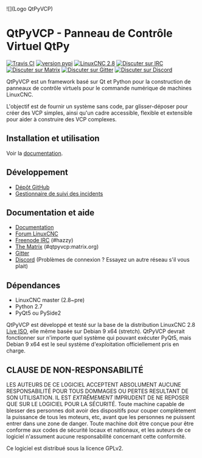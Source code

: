 ![](Logo QtPyVCP)

# QtPyVCP - Panneau de Contrôle Virtuel QtPy
[![Travis CI][1]](https://travis-ci.org/kcjengr/qtpyvcp) [![version pypi][2]](https://pypi.org/project/QtPyVCP/) [![LinuxCNC 2.8][3]](https://github.com/LinuxCNC/linuxcnc) [![Discuter sur IRC ][4]](https://kiwiirc.com/client/irc.kiwiirc.com/hazzy) [![Discuter sur Matrix ][5]](https://riot.im/app/#/room/#qtpyvcp:matrix.org) [![Discuter sur Gitter ][6]](https://gitter.im/kcjengr/qtpyvcp) [![Discuter sur Discord ][7]](https://discord.gg/463hMhd)

QtPyVCP est un framework basé sur Qt et Python pour la construction de panneaux de contrôle virtuels pour le commande numérique de machines LinuxCNC.

L'objectif est de fournir un système sans code, par glisser-déposer pour créer des VCP simples, ainsi qu'un cadre accessible, flexible et extensible pour aider à construire des VCP complexes.


## Installation et utilisation

Voir la [documentation](https://kcjengr.github.io/qtpyvcp/).


## Développement

* [Dépôt GitHub](https://github.com/kcjengr/qtpyvcp/)
* [Gestionnaire de suivi des incidents](https://github.com/kcjengr/qtpyvcp/issues)

## Documentation et aide

* [Documentation](https://www.qtpyvcp.com)
* [Forum LinuxCNC](https://forum.linuxcnc.org/qtpyvcp)
* [Freenode IRC](http://webchat.freenode.net/?channels=%23hazzy) (#hazzy)
* [The Matrix](https://riot.im/app/#/room/#qtpyvcp:matrix.org) (#qtpyvcp:matrix.org)
* [Gitter](https://gitter.im/kcjengr/qtpyvcp)
* [Discord](https://discord.gg/463hMhd) (Problèmes de connexion ? Essayez un autre réseau s'il vous plait)


## Dépendances

* LinuxCNC master (2.8~pre)
* Python 2.7
* PyQt5 ou PySide2

QtPyVCP est développé et testé sur la base de la distribution LinuxCNC 2.8 [Live ISO](http://www.linuxcnc.org/testing-stretch-rtpreempt/), elle même basée sur Debian 9 x64 (stretch). QtPyVCP devrait fonctionner sur n'importe quel système qui pouvant exécuter PyQt5, mais Debian 9 x64 est le seul système d'exploitation officiellement pris en charge.


## CLAUSE DE NON-RESPONSABILITÉ

LES AUTEURS DE CE LOGICIEL ACCEPTENT ABSOLUMENT AUCUNE RESPONSABILITÉ POUR TOUS DOMMAGES OU PERTES RESULTANT DE SON UTILISATION.  IL EST _EXTRÊMEMENT_ IMPRUDENT DE NE REPOSER QUE SUR LE LOGICIEL POUR LA SÉCURITÉ.  Toute machine capable de blesser des personnes doit avoir des dispositifs pour couper complètement la puissance de tous les moteurs, etc, avant que les personnes ne puissent entrer dans une zone de danger.  Toute machine doit être conçue pour être conforme aux codes de sécurité locaux et nationaux, et les auteurs de ce logiciel n'assument aucune responsabilité concernant cette conformité.

Ce logiciel est distribué sous la licence GPLv2.

[1]: https://img.shields.io/travis/kcjengr/qtpyvcp/master.svg?label=build
[2]: https://img.shields.io/pypi/v/qtpyvcp.svg
[3]: https://img.shields.io/badge/LinuxCNC-%202.8-blue.svg
[4]: https://img.shields.io/badge/Chat%20on%20IRC-%23hazzy-green.svg
[5]: https://img.shields.io/badge/Chat%20on%20Matrix-%23qtpyvcp%3Amatrix.org-green.svg
[6]: https://img.shields.io/badge/Chat%20on%20Gitter-%23kcjengr/qtpyvcp-green.svg
[7]: https://img.shields.io/discord/587006691162325008.svg?label=Discord
